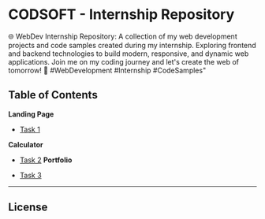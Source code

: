 # CODSOFT - Internship Repository

🌐 WebDev Internship Repository: A collection of my web development projects and code samples created during my internship. Exploring frontend and backend technologies to build modern, responsive, and dynamic web applications. Join me on my coding journey and let's create the web of tomorrow! 🚀 #WebDevelopment #Internship #CodeSamples"

## Table of Contents

**Landing Page**

- [Task 1](https://github.com/nilesh0198/Codsoft/tree/main/Task_01_Landing_Page)

**Calculator**

- [Task 2](https://github.com/nilesh0198/Codsoft/tree/main/Task_02_Portfolio)
**Portfolio**

- [Task 3](https://github.com/nilesh0198/Codsoft/tree/main/Task_03_Calculator)

---

## License
